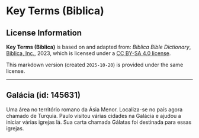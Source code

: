 # Key Terms (Biblica)

## License Information

**Key Terms (Biblica)** is based on and adapted from: _Biblica Bible Dictionary_, [Biblica, Inc.](https://www.biblica.com/), 2023, which is licensed under a [CC BY-SA 4.0 license](https://creativecommons.org/licenses/by-sa/4.0/legalcode.en).

This markdown version (created `2025-10-20`) is provided under the same license.



--------------------------------

## Galácia (id: 145631)

Uma área no território romano da Ásia Menor. Localiza\-se no país agora chamado de Turquia. Paulo visitou várias cidades na Galácia e ajudou a iniciar várias igrejas lá. Sua carta chamada Gálatas foi destinada para essas igrejas.


